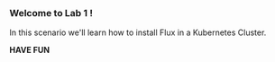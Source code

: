 
<br>

### Welcome to Lab 1 !

In this scenario we'll learn how to install Flux in a Kubernetes Cluster.

**HAVE FUN**
